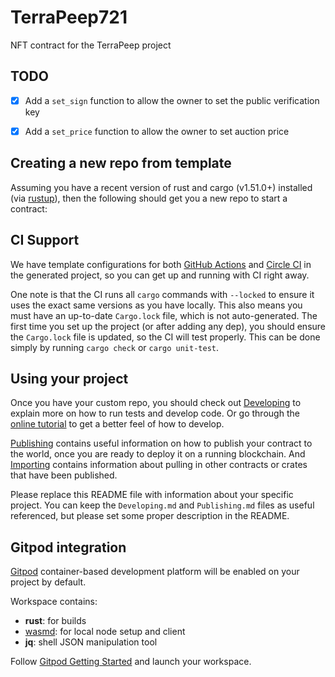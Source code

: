 # TerraPeep721

NFT contract for the TerraPeep project
## TODO
- [x] Add a `set_sign` function to allow the owner to set the public verification key
- [x] Add a `set_price` function to allow the owner to set auction price


## Creating a new repo from template

Assuming you have a recent version of rust and cargo (v1.51.0+) installed
(via [rustup](https://rustup.rs/)),
then the following should get you a new repo to start a contract:


## CI Support

We have template configurations for both [GitHub Actions](.github/workflows/Basic.yml)
and [Circle CI](.circleci/config.yml) in the generated project, so you can
get up and running with CI right away.

One note is that the CI runs all `cargo` commands
with `--locked` to ensure it uses the exact same versions as you have locally. This also means
you must have an up-to-date `Cargo.lock` file, which is not auto-generated.
The first time you set up the project (or after adding any dep), you should ensure the
`Cargo.lock` file is updated, so the CI will test properly. This can be done simply by
running `cargo check` or `cargo unit-test`.

## Using your project

Once you have your custom repo, you should check out [Developing](./Developing.md) to explain
more on how to run tests and develop code. Or go through the
[online tutorial](https://docs.cosmwasm.com/) to get a better feel
of how to develop.

[Publishing](./Publishing.md) contains useful information on how to publish your contract
to the world, once you are ready to deploy it on a running blockchain. And
[Importing](./Importing.md) contains information about pulling in other contracts or crates
that have been published.

Please replace this README file with information about your specific project. You can keep
the `Developing.md` and `Publishing.md` files as useful referenced, but please set some
proper description in the README.

## Gitpod integration

[Gitpod](https://www.gitpod.io/) container-based development platform will be enabled on your project by default.

Workspace contains:
 - **rust**: for builds
 - [wasmd](https://github.com/CosmWasm/wasmd): for local node setup and client
 - **jq**: shell JSON manipulation tool

Follow [Gitpod Getting Started](https://www.gitpod.io/docs/getting-started) and launch your workspace.

